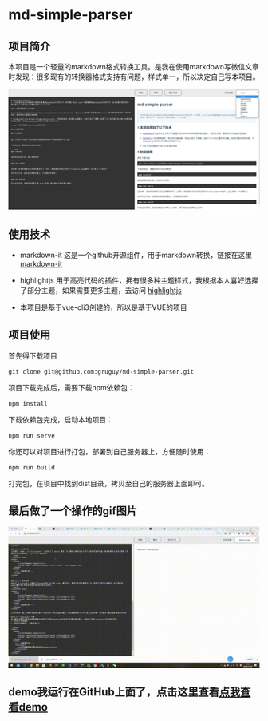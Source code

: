 # md-simple-parser

## 项目简介
本项目是一个轻量的markdown格式转换工具。是我在使用markdown写微信文章时发现：很多现有的转换器格式支持有问题，样式单一，所以决定自己写本项目。

![项目图片](https://raw.githubusercontent.com/gruguy/md-simple-parser/master/public/assets/img/md-simple1.png)

## 使用技术

* markdown-it 这是一个github开源组件，用于markdown转换，链接在这里 [markdown-it](https://github.com/markdown-it/markdown-it)

* highlightjs 用于高亮代码的插件，拥有很多种主题样式，我根据本人喜好选择了部分主题，如果需要更多主题，去访问 [highlightjs](https://highlightjs.org/)

* 本项目是基于vue-cli3创建的，所以是基于VUE的项目

## 项目使用 

首先得下载项目

```
git clone git@github.com:gruguy/md-simple-parser.git
```
项目下载完成后，需要下载npm依赖包：

```
npm install
```
下载依赖包完成，启动本地项目：
```
npm run serve
```
你还可以对项目进行打包，部署到自己服务器上，方便随时使用：
```
npm run build
```
打完包，在项目中找到dist目录，拷贝至自己的服务器上面即可。

## 最后做了一个操作的gif图片

![项目图片](https://raw.githubusercontent.com/gruguy/md-simple-parser/master/public/assets/img/md-simple-parser-opt_ev.gif)

## demo我运行在GitHub上面了，点击这里查看[点我查看demo](https://gruguy.github.io/md-simple-parser/)
